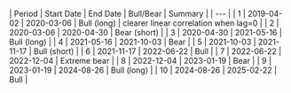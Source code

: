 | Period | Start Date | End Date | Bull/Bear | Summary | 
| --- |
| 1 | 2019-04-02 | 2020-03-06 | Bull (long) | clearer linear correlation when lag=0 |
| 2 | 2020-03-06 | 2020-04-30 | Bear (short) | 
| 3 | 2020-04-30 | 2021-05-16 | Bull (long) | 
| 4 | 2021-05-16 | 2021-10-03 | Bear | 
| 5 | 2021-10-03 | 2021-11-17 | Bull (short) | 
| 6 | 2021-11-17 | 2022-06-22 | Bull | 
| 7 | 2022-06-22 | 2022-12-04 | Extreme bear | 
| 8 | 2022-12-04 | 2023-01-19 | Bear | 
| 9 | 2023-01-19 | 2024-08-26 | Bull (long) | 
| 10 | 2024-08-26 | 2025-02-22 | Bull |